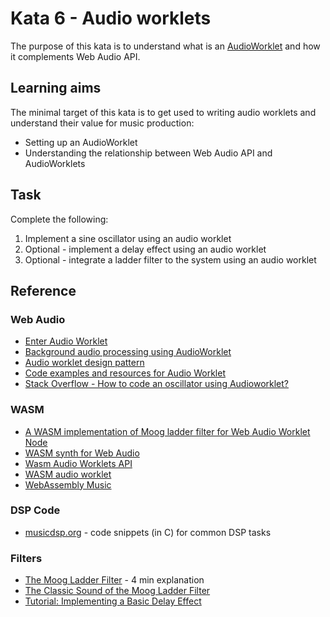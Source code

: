 # Kata 6 - Audio worklets

The purpose of this kata is to understand what is an [AudioWorklet](https://developer.mozilla.org/en-US/docs/Web/API/AudioWorklet) and how it complements Web Audio API.

## Learning aims

The minimal target of this kata is to get used to writing audio worklets and understand their value for music production:

* Setting up an AudioWorklet
* Understanding the relationship between Web Audio API and AudioWorklets

## Task

Complete the following:

1. Implement a sine oscillator using an audio worklet
2. Optional - implement a delay effect using an audio worklet
3. Optional - integrate a ladder filter to the system using an audio worklet

## Reference

### Web Audio

* [Enter Audio Worklet](https://developer.chrome.com/blog/audio-worklet/)
* [Background audio processing using AudioWorklet](https://developer.mozilla.org/en-US/docs/Web/API/Web_Audio_API/Using_AudioWorklet)
* [Audio worklet design pattern](https://developer.chrome.com/blog/audio-worklet-design-pattern/)
* [Code examples and resources for Audio Worklet](https://googlechromelabs.github.io/web-audio-samples/audio-worklet/)
* [Stack Overflow - How to code an oscillator using Audioworklet?](https://stackoverflow.com/questions/57921909/how-to-code-an-oscillator-using-audioworklet)

### WASM

* [A WASM implementation of Moog ladder filter for Web Audio Worklet Node](https://github.com/TheBouteillacBear/webaudioworklet-wasm)
* [WASM synth for Web Audio](https://github.com/a-cordier/wasm-audio)
* [Wasm Audio Worklets API](https://emscripten.org/docs/api_reference/wasm_audio_worklets.html)
* [WASM audio worklet](https://rustwasm.github.io/wasm-bindgen/examples/wasm-audio-worklet.html)
* [WebAssembly Music](https://www.youtube.com/watch?v=C8j_ieOm4vE)

### DSP Code

* [musicdsp.org](https://www.musicdsp.org/en/latest/) - code snippets (in C) for common DSP tasks

### Filters

* [The Moog Ladder Filter](https://www.youtube.com/watch?v=5sAq0FjRUI4) - 4 min explanation
* [The Classic Sound of the Moog Ladder Filter](https://www.uaudio.com/blog/moog-ladder-filter/)
* [Tutorial: Implementing a Basic Delay Effect](https://wiki.analog.com/resources/tools-software/sharc-audio-module/baremetal/delay-effect-tutorial)
